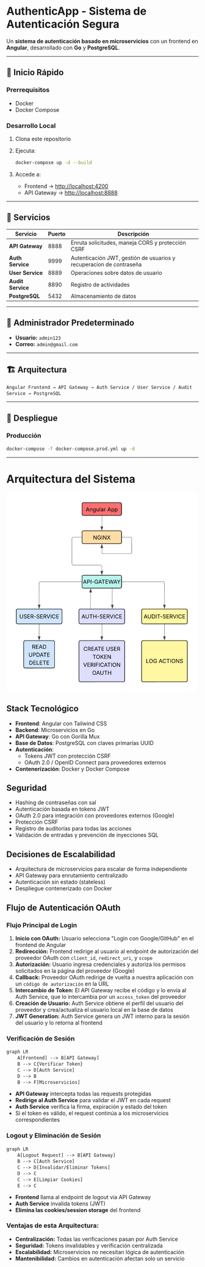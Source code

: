 # AuthenticApp - Sistema de Autenticación Segura

Un **sistema de autenticación basado en microservicios** con un frontend en **Angular**, desarrollado con **Go** y **PostgreSQL**.

---

## 🚀 Inicio Rápido

### Prerrequisitos

* Docker
* Docker Compose

### Desarrollo Local

1. Clona este repositorio
2. Ejecuta:

   ```bash
   docker-compose up -d --build
   ```
3. Accede a:

   * Frontend → [http://localhost:4200](http://localhost:4200)
   * API Gateway → [http://localhost:8888](http://localhost:8888)

---

## 🧩 Servicios

| Servicio          | Puerto | Descripción                                                          |
| ----------------- | ------ | ---------------------------------------------------------------------|
| **API Gateway**   | 8888   | Enruta solicitudes, maneja CORS y protección CSRF                    |
| **Auth Service**  | 9999   | Autenticación JWT, gestión de usuarios y recuperacion de contraseña  |
| **User Service**  | 8889   | Operaciones sobre datos de usuario                                   |
| **Audit Service** | 8890   | Registro de actividades                                              |
| **PostgreSQL**    | 5432   | Almacenamiento de datos                                              |

---

## 👤 Administrador Predeterminado

* **Usuario:** `admin123`
* **Correo:** `admin@gmail.com`

---

## 🏗 Arquitectura

```
Angular Frontend → API Gateway → Auth Service / User Service / Audit Service → PostgreSQL
```

---

## 🔧 Despliegue

### Producción

```bash
docker-compose -f docker-compose.prod.yml up -d
```

---

# Arquitectura del Sistema
<img src="./docs/images/DiagramaDeFlujo.png" alt="Diagrama de Arquitectura" width="500" />

## Stack Tecnológico
- __Frontend__: Angular con Tailwind CSS  
- __Backend__: Microservicios en Go  
- __API Gateway__: Go con Gorilla Mux  
- __Base de Datos__: PostgreSQL con claves primarias UUID  
- __Autenticación__: 
  - Tokens JWT con protección CSRF
  - OAuth 2.0 / OpenID Connect para proveedores externos
- __Contenerización__: Docker y Docker Compose  

## Seguridad
- Hashing de contraseñas con sal  
- Autenticación basada en tokens JWT  
- OAuth 2.0 para integración con proveedores externos (Google)
- Protección CSRF  
- Registro de auditorías para todas las acciones  
- Validación de entradas y prevención de inyecciones SQL  

## Decisiones de Escalabilidad
- Arquitectura de microservicios para escalar de forma independiente  
- API Gateway para enrutamiento centralizado  
- Autenticación sin estado (stateless)  
- Despliegue contenerizado con Docker  

## Flujo de Autenticación OAuth

### Flujo Principal de Login
1. __Inicio con OAuth:__ Usuario selecciona "Login con Google/GitHub" en el frontend de Angular
2. __Redirección:__ Frontend redirige al usuario al endpoint de autorización del proveedor OAuth con `client_id`, `redirect_uri`, y `scope`
3. __Autorización:__ Usuario ingresa credenciales y autoriza los permisos solicitados en la página del proveedor (Google)
4. __Callback:__ Proveedor OAuth redirige de vuelta a nuestra aplicación con un `código de autorización` en la URL
5. __Intercambio de Token:__ El API Gateway recibe el código y lo envía al Auth Service, que lo intercambia por un `access_token` del proveedor
6. __Creación de Usuario:__ Auth Service obtiene el perfil del usuario del proveedor y crea/actualiza el usuario local en la base de datos
7. __JWT Generation:__ Auth Service genera un JWT interno para la sesión del usuario y lo retorna al frontend

### Verificación de Sesión
```mermaid
graph LR
    A[Frontend] --> B[API Gateway]
    B --> C{Verificar Token}
    C --> D[Auth Service]
    D --> B
    B --> F[Microservicios]
```

- __API Gateway__ intercepta todas las requests protegidas
- __Redirige al Auth Service__ para validar el JWT en cada request
- __Auth Service__ verifica la firma, expiración y estado del token
- Si el token es válido, el request continúa a los microservicios correspondientes


### Logout y Eliminación de Sesión
```mermaid
graph LR
    A[Logout Request] --> B[API Gateway]
    B --> C[Auth Service]
    C --> D[Invalidar/Eliminar Tokens]
    D --> C
    C --> E[Limpiar Cookies]
    E --> C
```

- __Frontend__ llama al endpoint de logout via API Gateway
- __Auth Service__ invalida tokens (JWT)
- __Elimina las cookies/session storage__ del frontend

### Ventajas de esta Arquitectura:
- __Centralización:__ Todas las verificaciones pasan por Auth Service
- __Seguridad:__ Tokens invalidables y verificación centralizada
- __Escalabilidad:__ Microservicios no necesitan lógica de autenticación
- __Mantenibilidad:__ Cambios en autenticación afectan solo un servicio
